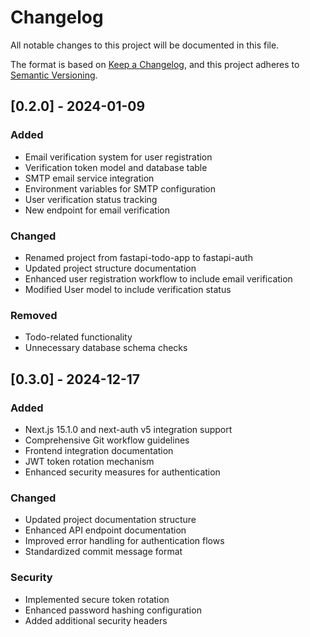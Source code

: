 # Changelog

All notable changes to this project will be documented in this file.

The format is based on [Keep a Changelog](https://keepachangelog.com/en/1.0.0/),
and this project adheres to [Semantic Versioning](https://semver.org/spec/v2.0.0.html).

## [0.2.0] - 2024-01-09

### Added

- Email verification system for user registration
- Verification token model and database table
- SMTP email service integration
- Environment variables for SMTP configuration
- User verification status tracking
- New endpoint for email verification

### Changed

- Renamed project from fastapi-todo-app to fastapi-auth
- Updated project structure documentation
- Enhanced user registration workflow to include email verification
- Modified User model to include verification status

### Removed

- Todo-related functionality
- Unnecessary database schema checks

## [0.3.0] - 2024-12-17

### Added

- Next.js 15.1.0 and next-auth v5 integration support
- Comprehensive Git workflow guidelines
- Frontend integration documentation
- JWT token rotation mechanism
- Enhanced security measures for authentication

### Changed

- Updated project documentation structure
- Enhanced API endpoint documentation
- Improved error handling for authentication flows
- Standardized commit message format

### Security

- Implemented secure token rotation
- Enhanced password hashing configuration
- Added additional security headers
